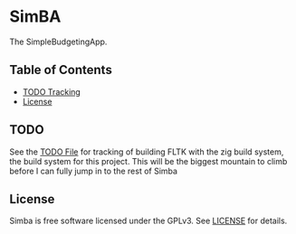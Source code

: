 # SimBA
The SimpleBudgetingApp.

## Table of Contents
* [TODO Tracking](#TODO)
* [License](#License)

## TODO

See the [TODO File](TODO.md) for tracking of building FLTK with the zig build
system, the build system for this project. This will be the biggest mountain
to climb before I can fully jump in to the rest of Simba

## License
Simba is free software licensed under the GPLv3. See [LICENSE](LICENSE) for
details.
